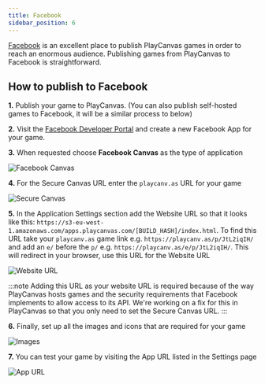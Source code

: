 ```yaml
---
title: Facebook
sidebar_position: 6
---
```


[Facebook][1] is an excellent place to publish PlayCanvas games in order to reach an enormous audience. Publishing games from PlayCanvas to Facebook is straightforward.

## How to publish to Facebook

**1.** Publish your game to PlayCanvas. (You can also publish self-hosted games to Facebook, it will be a similar process to below)

**2.** Visit the [Facebook Developer Portal][2] and create a new Facebook App for your game.

**3.** When requested choose **Facebook Canvas** as the type of application

![Facebook Canvas][3]

**4.** For the Secure Canvas URL enter the `playcanv.as` URL for your game

![Secure Canvas][4]

**5.** In the Application Settings section add the Website URL so that it looks like this: `https://s3-eu-west-1.amazonaws.com/apps.playcanvas.com/[BUILD_HASH]/index.html`. To find this URL take your `playcanv.as` game link e.g. `https://playcanv.as/p/JtL2iqIH/` and add an `e/` before the `p/` e.g. `https://playcanv.as/e/p/JtL2iqIH/`. This will redirect in your browser, use this URL for the Website URL

![Website URL][5]

:::note
Adding this URL as your website URL is required because of the way PlayCanvas hosts games and the security requirements that Facebook implements to allow access to its API. We're working on a fix for this in PlayCanvas so that you only need to set the Secure Canvas URL.
:::

**6.** Finally, set up all the images and icons that are required for your game

![Images][6]

**7.** You can test your game by visiting the App URL listed in the Settings page

![App URL][7]

[1]: https://facebook.com
[2]: https://developers.facebook.com/
[3]: /images/user-manual/publishing/web/facebook/choose-platform.jpg
[4]: /images/user-manual/publishing/web/facebook/secure-canvas-url.jpg
[5]: /images/user-manual/publishing/web/facebook/website-url.jpg
[6]: /images/user-manual/publishing/web/facebook/icons.jpg
[7]: /images/user-manual/publishing/web/facebook/app-url.jpg
